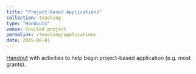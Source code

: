 ```yaml
---
title: "Project-Based Applications"
collection: teaching
type: "Handouts"
venue: Invited project
permalink: /teaching/applications
date: 2015-08-01
---
```


[Handout](https://www.dropbox.com/s/brv2h2pfhvap8t0/projectBasedApplications.pdf?dl=0) with activities to help begin project-based application (e.g. most grants).
